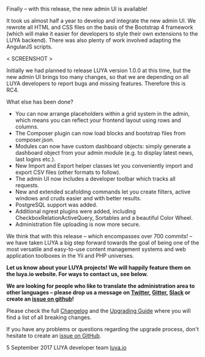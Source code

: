 Finally – with this release, the new admin UI is available!

It took us almost half a year to develop and integrate the new admin UI. We rewrote all HTML and CSS files on the basis of the Bootstrap 4 framework (which will make it easier for developers to style their own extensions to the LUYA backend). There was also plenty of work involved adapting the AngularJS scripts.

< SCREENSHOT >

Initially we had planned to release LUYA version 1.0.0 at this time, but the new admin UI brings too many changes, so that we are depending on all LUYA developers to report bugs and missing features. Therefore this is RC4.

What else has been done?

+ You can now arrange placeholders within a grid system in the admin, which means you can reflect your frontend layout using rows and columns.
+ The Composer plugin can now load blocks and bootstrap files from composer.json.
+ Modules can now have custom dashboard objects: simply generate a dashboard object from your admin module (e.g. to display latest news, last logins etc.).
+ New Import and Export helper classes let you conveniently import and export CSV files (other formats to follow).
+ The admin UI now includes a developer toolbar which tracks all requests.
+ New and extended scafolding commands let you create filters, active windows and cruds easier and with better results.
+ PostgreSQL support was added.
+ Additional ngrest plugins were added, including CheckboxRelationActiveQuery, Sortables and a beautiful Color Wheel.
+ Administration file uploading is now more secure.

We think that with this release – which encompasses over 700 commits! – we have taken LUYA a big step forward towards the goal of being one of the most versatile and easy-to-use content management systems and web application toolboxes in the Yii and PHP universes.

**Let us know about your LUYA projects! We will happily feature them on the luya.io website. For ways to contact us, see below.**

**We are looking for people who like to translate the administration area to other languages – please drop us a message on [Twitter](https://twitter.com/luyadev), [Gitter](https://gitter.im/luyadev/luya), [Slack](https://slack.luya.io/) or create an [issue on github](https://github.com/luyadev/luya/issues)!**

Please check the full [Changelog](https://github.com/luyadev/luya/blob/master/CHANGELOG.md) and the [Upgrading Guide](https://luya.io/guide/install-upgrade) where you will find a list of all breaking changes.

If you have any problems or questions regarding the upgrade process, don't hesitate to create an [issue on GitHub](https://github.com/luyadev/luya/issues).

5 September 2017
LUYA developer team
[luya.io](https://luya.io)
